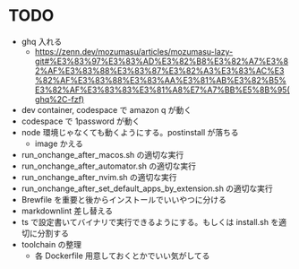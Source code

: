 # TODO

- ghq 入れる
  - https://zenn.dev/mozumasu/articles/mozumasu-lazy-git#%E3%83%97%E3%83%AD%E3%82%B8%E3%82%A7%E3%82%AF%E3%83%88%E3%83%87%E3%82%A3%E3%83%AC%E3%82%AF%E3%83%88%E3%83%AA%E3%81%AB%E3%82%B5%E3%82%AF%E3%83%83%E3%81%A8%E7%A7%BB%E5%8B%95(ghq%2C-fzf)
- dev container, codespace で amazon q が動く
- codespace で 1password が動く
- node 環境じゃなくても動くようにする。postinstall が落ちる
  - image かえる
- run_onchange_after_macos.sh の適切な実行
- run_onchange_after_automator.sh の適切な実行
- run_onchange_after_nvim.sh の適切な実行
- run_onchange_after_set_default_apps_by_extension.sh の適切な実行
- Brewfile を重要と後からインストールでいいやつに分ける
- markdownlint 差し替える
- ts で設定書いてバイナリで実行できるようにする。もしくは install.sh を適切に分割する
- toolchain の整理
  - 各 Dockerfile 用意しておくとかでいい気がしてる
